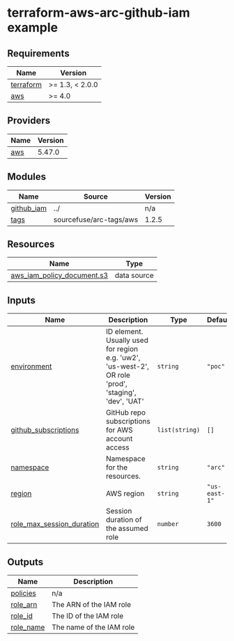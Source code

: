 # terraform-aws-arc-github-iam example

<!-- BEGINNING OF PRE-COMMIT-TERRAFORM DOCS HOOK -->
## Requirements

| Name | Version |
|------|---------|
| <a name="requirement_terraform"></a> [terraform](#requirement\_terraform) | >= 1.3, < 2.0.0 |
| <a name="requirement_aws"></a> [aws](#requirement\_aws) | >= 4.0 |

## Providers

| Name | Version |
|------|---------|
| <a name="provider_aws"></a> [aws](#provider\_aws) | 5.47.0 |

## Modules

| Name | Source | Version |
|------|--------|---------|
| <a name="module_github_iam"></a> [github\_iam](#module\_github\_iam) | ../ | n/a |
| <a name="module_tags"></a> [tags](#module\_tags) | sourcefuse/arc-tags/aws | 1.2.5 |

## Resources

| Name | Type |
|------|------|
| [aws_iam_policy_document.s3](https://registry.terraform.io/providers/hashicorp/aws/latest/docs/data-sources/iam_policy_document) | data source |

## Inputs

| Name | Description | Type | Default | Required |
|------|-------------|------|---------|:--------:|
| <a name="input_environment"></a> [environment](#input\_environment) | ID element. Usually used for region e.g. 'uw2', 'us-west-2', OR role 'prod', 'staging', 'dev', 'UAT' | `string` | `"poc"` | no |
| <a name="input_github_subscriptions"></a> [github\_subscriptions](#input\_github\_subscriptions) | GitHub repo subscriptions for AWS account access | `list(string)` | `[]` | no |
| <a name="input_namespace"></a> [namespace](#input\_namespace) | Namespace for the resources. | `string` | `"arc"` | no |
| <a name="input_region"></a> [region](#input\_region) | AWS region | `string` | `"us-east-1"` | no |
| <a name="input_role_max_session_duration"></a> [role\_max\_session\_duration](#input\_role\_max\_session\_duration) | Session duration of the assumed role | `number` | `3600` | no |

## Outputs

| Name | Description |
|------|-------------|
| <a name="output_policies"></a> [policies](#output\_policies) | n/a |
| <a name="output_role_arn"></a> [role\_arn](#output\_role\_arn) | The ARN of the IAM role |
| <a name="output_role_id"></a> [role\_id](#output\_role\_id) | The ID of the IAM role |
| <a name="output_role_name"></a> [role\_name](#output\_role\_name) | The name of the IAM role |
<!-- END OF PRE-COMMIT-TERRAFORM DOCS HOOK -->
